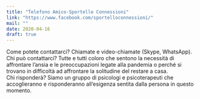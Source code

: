 ```yaml
---
title: "Telefono Amico-Sportello Connessioni"
link: "https://www.facebook.com/sportelloconnessioni/"
mail: ""
date: 2020-04-16
draft: true
---
```


Come potete contattarci? Chiamate e video-chiamate (Skype, WhatsApp).  
Chi può contattarci? Tutte e tutti coloro che sentono la necessità di affrontare l’ansia e le preoccupazioni legate alla pandemia o perché si trovano in difficoltà ad affrontare la solitudine del restare a casa.  
Chi risponderà? Siamo un gruppo di psicologi e psicoterapeuti che accoglieranno e risponderanno all’esigenza sentita dalla persona in questo momento.

